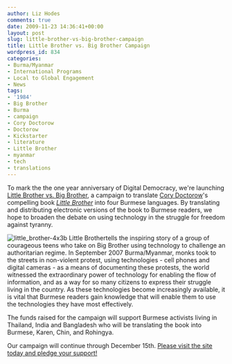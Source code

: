 ```yaml
---
author: Liz Hodes
comments: true
date: 2009-11-23 14:36:41+00:00
layout: post
slug: little-brother-vs-big-brother-campaign
title: Little Brother vs. Big Brother Campaign
wordpress_id: 834
categories:
- Burma/Myanmar
- International Programs
- Local to Global Engagement
- News
tags:
- '1984'
- Big Brother
- Burma
- campaign
- Cory Doctorow
- Doctorow
- Kickstarter
- literature
- Little Brother
- myanmar
- tech
- translations
---
```


To mark the the one year anniversary of Digital Democracy, we're launching [Little Brother vs. Big Brother](http://www.kickstarter.com/projects/1033999452/little-brother-vs-big-brother), a campaign to translate [Cory Doctorow](http://craphound.com/bio.php)'s compelling book [_Little Brother_](http://craphound.com/littlebrother/about/) into four Burmese languages. By translating and distributing electronic versions of the book to Burmese readers, we hope to broaden the debate on using technology in the struggle for freedom against tyranny.

![little_brother-4x3b](https://s3.amazonaws.com/digidem-www/wp-content/uploads/2009/11/little_brother-4x3b2-300x225.png)
Little Brothertells the inspiring story of a group of courageous teens who take on Big Brother using technology to challenge an authoritarian regime. In September 2007 Burma/Myanmar, monks took to the streets in non-violent protest, using technologies - cell phones and digital cameras - as a means of documenting these protests, the world witnessed the extraordinary power of technology for enabling the flow of information, and as a way for so many citizens to express their struggle living in the country. As these technologies become increasingly available, it is vital that Burmese readers gain knowledge that will enable them to use the technologies they have most effectively.

The funds raised for the campaign will support Burmese activists living in Thailand, India and Bangladesh who will be translating the book into Burmese, Karen, Chin, and Rohingya.

Our campaign will continue through December 15th. [Please visit the site today and pledge your support!](http://www.kickstarter.com/projects/1033999452/little-brother-vs-big-brother)
